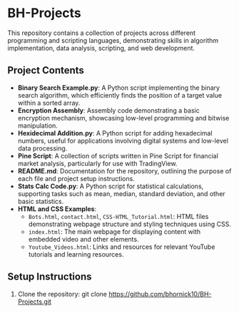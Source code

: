 # BH-Projects 


This repository contains a collection of projects across different programming and scripting languages, demonstrating skills in algorithm implementation, data analysis, scripting, and web development.

## Project Contents

- **Binary Search Example.py**: A Python script implementing the binary search algorithm, which efficiently finds the position of a target value within a sorted array.
- **Encryption Assembly**: Assembly code demonstrating a basic encryption mechanism, showcasing low-level programming and bitwise manipulation.
- **Hexidecimal Addition.py**: A Python script for adding hexadecimal numbers, useful for applications involving digital systems and low-level data processing.
- **Pine Script**: A collection of scripts written in Pine Script for financial market analysis, particularly for use with TradingView.
- **README.md**: Documentation for the repository, outlining the purpose of each file and project setup instructions.
- **Stats Calc Code.py**: A Python script for statistical calculations, supporting tasks such as mean, median, standard deviation, and other basic statistics.
- **HTML and CSS Examples**:
    - `Bots.html`, `contact.html`, `CSS-HTML_Tutorial.html`: HTML files demonstrating webpage structure and styling techniques using CSS.
    - `index.html`: The main webpage for displaying content with embedded video and other elements.
    - `Youtube_Videos.html`: Links and resources for relevant YouTube tutorials and learning resources.

## Setup Instructions

1. Clone the repository:
   git clone https://github.com/bhornick10/BH-Projects.git
